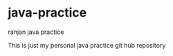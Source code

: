 java-practice
=============

ranjan java practice

This is just my personal java practice git hub repository
